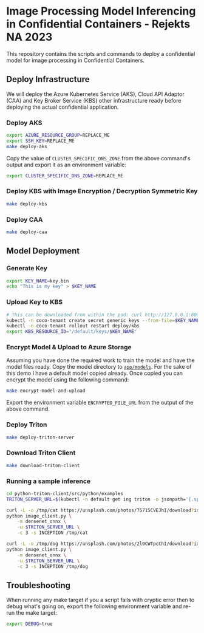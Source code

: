# Image Processing Model Inferencing in Confidential Containers - Rejekts NA 2023

This repository contains the scripts and commands to deploy a confidential model for image processing in Confidential Containers.

## Deploy Infrastructure

We will deploy the Azure Kubernetes Service (AKS), Cloud API Adaptor (CAA) and Key Broker Service (KBS) other infrastructure ready before deploying the actual confidential application.

### Deploy AKS

```bash
export AZURE_RESOURCE_GROUP=REPLACE_ME
export SSH_KEY=REPLACE_ME
make deploy-aks
```

Copy the value of `CLUSTER_SPECIFIC_DNS_ZONE` from the above command's output and export it as an environment variable:

```bash
export CLUSTER_SPECIFIC_DNS_ZONE=REPLACE_ME
```

### Deploy KBS with Image Encryption / Decryption Symmetric Key

```bash
make deploy-kbs
```

### Deploy CAA

```bash
make deploy-caa
```

## Model Deployment

### Generate Key

```bash
export KEY_NAME=key.bin
echo "This is my key" > $KEY_NAME
```

### Upload Key to KBS

```bash
# This can be downloaded from within the pod: curl http://127.0.0.1:8006/cdh/resource/default/keys/key.bin
kubectl -n coco-tenant create secret generic keys --from-file=$KEY_NAME --dry-run=client -o yaml | kubectl apply -f -
kubectl -n coco-tenant rollout restart deploy/kbs
export KBS_RESOURCE_ID="/default/keys/$KEY_NAME"
```

### Encrypt Model & Upload to Azure Storage

Assuming you have done the required work to train the model and have the model files ready. Copy the model directory to [`app/models`](app/models). For the sake of this demo I have a default model copied already. Once copied you can encrypt the model using the following command:

```bash
make encrypt-model-and-upload
```

Export the environment variable `ENCRYPTED_FILE_URL` from the output of the above command.

### Deploy Triton

```bash
make deploy-triton-server
```

### Download Triton Client

```bash
make download-triton-client
```

### Running a sample inference

```bash
cd python-triton-client/src/python/examples
TRITON_SERVER_URL=$(kubectl -n default get ing triton -o jsonpath='{.spec.rules[0].host}')

curl -L -o /tmp/cat https://unsplash.com/photos/75715CVEJhI/download?ixid=M3wxMjA3fDB8MXxhbGx8fHx8fHx8fHwxNjk4Nzc5OTc1fA&force=true
python image_client.py \
    -m densenet_onnx \
    -u $TRITON_SERVER_URL \
    -c 3 -s INCEPTION /tmp/cat

curl -L -o /tmp/dog https://unsplash.com/photos/2l0CWTpcChI/download?ixid=M3wxMjA3fDB8MXxzZWFyY2h8Nnx8ZG9nfGVufDB8fHx8MTY5ODc2NjYyN3ww&force=true
python image_client.py \
    -m densenet_onnx \
    -u $TRITON_SERVER_URL \
    -c 3 -s INCEPTION /tmp/dog
```

## Troubleshooting

When running any make target if you a script fails with cryptic error then to debug what's going on, export the following environment variable and re-run the make target:

```bash
export DEBUG=true
```
